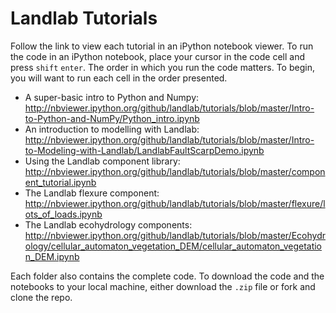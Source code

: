 # Landlab Tutorials

Follow the link to view each tutorial in an iPython notebook viewer. To run the code in an iPython notebook, place your cursor in the code cell and press ``shift`` ``enter``. The order in which you run the code matters. To begin, you will want to run each cell in the order presented. 

* A super-basic intro to Python and Numpy: http://nbviewer.ipython.org/github/landlab/tutorials/blob/master/Intro-to-Python-and-NumPy/Python_intro.ipynb
* An introduction to modelling with Landlab: http://nbviewer.ipython.org/github/landlab/tutorials/blob/master/Intro-to-Modeling-with-Landlab/LandlabFaultScarpDemo.ipynb
* Using the Landlab component library: http://nbviewer.ipython.org/github/landlab/tutorials/blob/master/component_tutorial.ipynb
* The Landlab flexure component: http://nbviewer.ipython.org/github/landlab/tutorials/blob/master/flexure/lots_of_loads.ipynb
* The Landlab ecohydrology components: http://nbviewer.ipython.org/github/landlab/tutorials/blob/master/Ecohydrology/cellular_automaton_vegetation_DEM/cellular_automaton_vegetation_DEM.ipynb

Each folder also contains the complete code. To download the code and the notebooks to your local machine, either download the ``.zip`` file or fork and clone the repo.
